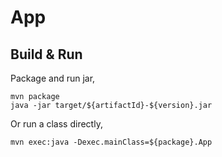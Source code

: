 # App

## Build & Run

Package and run jar,

```shell
mvn package
java -jar target/${artifactId}-${version}.jar
```

Or run a class directly,

```shell
mvn exec:java -Dexec.mainClass=${package}.App
```
